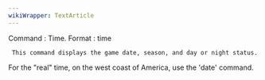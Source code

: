 ```yaml
---
wikiWrapper: TextArticle
---
```

Command : Time.
Format  : time

     This command displays the game date, season, and day or night status.
For the "real" time, on the west coast of America, use the 'date' command.
